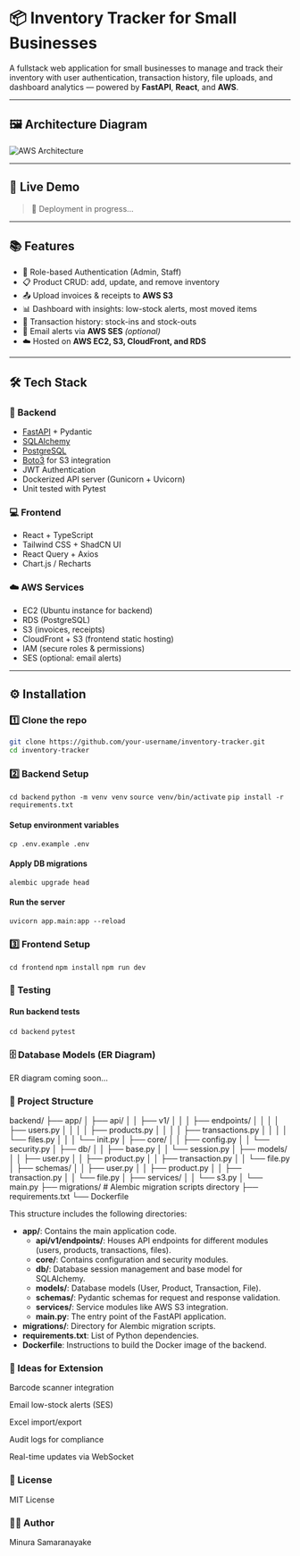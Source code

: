 # 📦 Inventory Tracker for Small Businesses

A fullstack web application for small businesses to manage and track their inventory with user authentication, transaction history, file uploads, and dashboard analytics — powered by **FastAPI**, **React**, and **AWS**.

---

## 🖼️ Architecture Diagram

![AWS Architecture](./A_diagram_of_an_Inventory_Tracker_application_arch.png)

---

## 🚀 Live Demo

> 🚧 Deployment in progress...

---

## 📚 Features

- 👥 Role-based Authentication (Admin, Staff)
- 📋 Product CRUD: add, update, and remove inventory
- 📤 Upload invoices & receipts to **AWS S3**
- 📊 Dashboard with insights: low-stock alerts, most moved items
- 🧾 Transaction history: stock-ins and stock-outs
- 📧 Email alerts via **AWS SES** *(optional)*
- ☁️ Hosted on **AWS EC2, S3, CloudFront, and RDS**

---

## 🛠️ Tech Stack

### 🔧 Backend
- [FastAPI](https://fastapi.tiangolo.com/) + Pydantic
- [SQLAlchemy](https://www.sqlalchemy.org/)
- [PostgreSQL](https://aws.amazon.com/rds/)
- [Boto3](https://boto3.amazonaws.com/v1/documentation/api/latest/index.html) for S3 integration
- JWT Authentication
- Dockerized API server (Gunicorn + Uvicorn)
- Unit tested with Pytest

### 💻 Frontend
- React + TypeScript
- Tailwind CSS + ShadCN UI
- React Query + Axios
- Chart.js / Recharts

### ☁️ AWS Services
- EC2 (Ubuntu instance for backend)
- RDS (PostgreSQL)
- S3 (invoices, receipts)
- CloudFront + S3 (frontend static hosting)
- IAM (secure roles & permissions)
- SES (optional: email alerts)

---

## ⚙️ Installation

### 1️⃣ Clone the repo
```bash
git clone https://github.com/your-username/inventory-tracker.git
cd inventory-tracker
```

### 2️⃣ Backend Setup


`cd backend`
`python -m venv venv`
`source venv/bin/activate`
`pip install -r requirements.txt`

#### Setup environment variables
`cp .env.example .env`

#### Apply DB migrations
`alembic upgrade head`

#### Run the server
`uvicorn app.main:app --reload`


### 3️⃣ Frontend Setup

`cd frontend`
`npm install`
`npm run dev`

### 🧪 Testing

#### Run backend tests
`cd backend`
`pytest`


### 🗄️ Database Models (ER Diagram)
ER diagram coming soon...


### 📂 Project Structure

backend/ ├── app/ │ ├── api/ │ │ ├── v1/ │ │ │ ├── endpoints/ │ │ │ │ ├── users.py │ │ │ │ ├── products.py │ │ │ │ ├── transactions.py │ │ │ │ └── files.py │ │ │ └── init.py │ ├── core/ │ │ ├── config.py │ │ └── security.py │ ├── db/ │ │ ├── base.py │ │ └── session.py │ ├── models/ │ │ ├── user.py │ │ ├── product.py │ │ ├── transaction.py │ │ └── file.py │ ├── schemas/ │ │ ├── user.py │ │ ├── product.py │ │ ├── transaction.py │ │ └── file.py │ ├── services/ │ │ └── s3.py │ └── main.py ├── migrations/ # Alembic migration scripts directory ├── requirements.txt └── Dockerfile


This structure includes the following directories:

- **app/**: Contains the main application code.
  - **api/v1/endpoints/**: Houses API endpoints for different modules (users, products, transactions, files).
  - **core/**: Contains configuration and security modules.
  - **db/**: Database session management and base model for SQLAlchemy.
  - **models/**: Database models (User, Product, Transaction, File).
  - **schemas/**: Pydantic schemas for request and response validation.
  - **services/**: Service modules like AWS S3 integration.
  - **main.py**: The entry point of the FastAPI application.
- **migrations/**: Directory for Alembic migration scripts.
- **requirements.txt**: List of Python dependencies.
- **Dockerfile**: Instructions to build the Docker image of the backend.




### 🧠 Ideas for Extension
Barcode scanner integration

Email low-stock alerts (SES)

Excel import/export

Audit logs for compliance

Real-time updates via WebSocket

### 📄 License
MIT License

### 🙋‍♂️ Author
Minura Samaranayake

